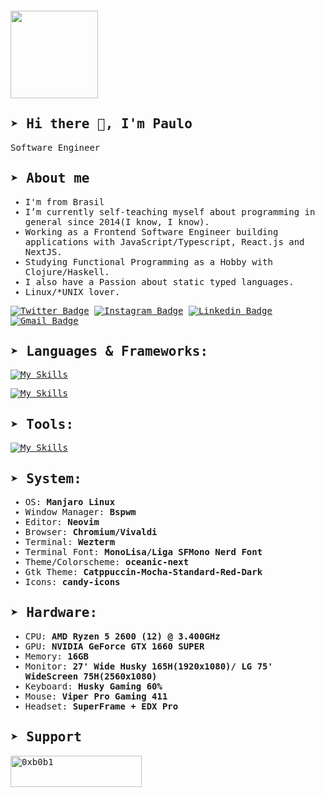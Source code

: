 <div style="margin: 20px 0">
    <a href="https://github.com/0xb0b1/github-profile-views-counter">
        <img width="140px" src="https://komarev.com/ghpvc/?username=0xb0b1&color=DE002D">
    </a>
</div>

<samp>
  
## ➤ Hi there 👋, I'm Paulo

Software Engineer

## ➤ About me 

- I'm from Brasil
- I’m currently self-teaching myself about programming in general since 2014(I know, I know).
- Working as a Frontend Software Engineer building applications with JavaScript/Typescript, React.js and NextJS.
- Studying Functional Programming as a Hobby with Clojure/Haskell.
- I also have a Passion about static typed languages.
- Linux/*UNIX lover.

[![Twitter Badge](https://img.shields.io/badge/-@paulo-555555?style=flat-square&labelColor=555555&logo=twitter&logoColor=white&link=https://twitter.com/p_vcent)](https://twitter.com/p_vcent)
[![Instagram Badge](https://img.shields.io/badge/-@paulo-555555?style=flat-square&labelColor=555555&logo=instagram&logoColor=white&link=https://instagram.com/p_vcent)](https://instagram.com/p_vcent) 
[![Linkedin Badge](https://img.shields.io/badge/-Paulo%20Vicente-555555?style=flat-square&logo=Linkedin&logoColor=white&link=https://www.linkedin.com/in/paulo-vicente-6abab0198/)](https://www.linkedin.com/in/paulo-vicente-6abab0198/) 
[![Gmail Badge](https://img.shields.io/badge/-vcente82.com-555555?style=flat-square&logo=Gmail&logoColor=white&link=mailto:vcente82@gmail.com)](mailto:vcente82@gmail.com)


## ➤ Languages & Frameworks:

[![My Skills](https://skillicons.dev/icons?i=html,css,javascript,typescript,go,clojure&theme=dark&perline=6)](https://skillicons.dev)

[![My Skills](https://skillicons.dev/icons?i=react,nextjs,nodejs,tailwindcss,sass,redux,graphql,postgres,vite,vitest&theme=dark&perline=6)](https://skillicons.dev)



## ➤ Tools:

[![My Skills](https://skillicons.dev/icons?i=neovim,linux,bsd,github,git,docker,postman,figma&theme=dark)](https://skillicons.dev)



##  ➤ System:

- OS: **Manjaro Linux**
- Window Manager: **Bspwm**
- Editor: **Neovim**
- Browser: **Chromium/Vivaldi**
- Terminal: **Wezterm**
- Terminal Font: **MonoLisa/Liga SFMono Nerd Font**
- Theme/Colorscheme: **oceanic-next**
- Gtk Theme: **Catppuccin-Mocha-Standard-Red-Dark**
- Icons: **candy-icons**

##  ➤ Hardware:
- CPU: **AMD Ryzen 5 2600 (12) @ 3.400GHz**
- GPU: **NVIDIA GeForce GTX 1660 SUPER**
- Memory: **16GB**
- Monitor: **27' Wide Husky 165H(1920x1080)/ LG 75' WideScreen 75H(2560x1080)**
- Keyboard: **Husky Gaming 60%**
- Mouse: **Viper Pro Gaming 411**
- Headset: **SuperFrame + EDX Pro**

</div>
  
## ➤ Support
<p><a href="https://www.buymeacoffee.com/0xb0b1"> <img align="left" src="https://cdn.buymeacoffee.com/buttons/v2/default-yellow.png" height="50" width="210" alt="0xb0b1" /></a></p><br><br>


